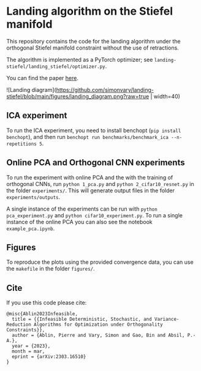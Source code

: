 # Landing algorithm on the Stiefel manifold

This repository contains the code for the landing algorithm under the orthogonal Stiefel manifold constraint without the use of retractions. 

The algorithm is implemented as a PyTorch optimizer; see `landing-stiefel/landing_stiefel/optimizer.py`.

You can find the paper [here](https://arxiv.org/abs/2303.16510).

![Landing diagram](https://github.com/simonvary/landing-stiefel/blob/main/figures/landing_diagram.png?raw=true | width=40)

## ICA experiment

To run the ICA experiment, you need to install benchopt (`pip install benchopt`), and then run `benchopt run benchmarks/benchmark_ica --n-repetitions 5`.

## Online PCA and Orthogonal CNN experiments

To run the experiment with online PCA and the with the training of orthogonal CNNs, run  `python 1_pca.py` and `python 2_cifar10_resnet.py` in the folder `experiments/`. This will generate output files in the folder `experiments/outputs`.

A single instance of the experiments can be run with `python pca_experiment.py` and `python cifar10_experiment.py`. To run a single instance of the online PCA you can also see the notebook `example_pca.ipynb`.

## Figures

To reproduce the plots using the provided convergence data, you can use the `makefile` in the folder `figures/`.

## Cite

If you use this code please cite:
```
@misc{Ablin2023Infeasible,
  title = {{Infeasible Deterministic, Stochastic, and Variance-Reduction Algorithms for Optimization under Orthogonality Constraints}},
  author = {Ablin, Pierre and Vary, Simon and Gao, Bin and Absil, P.-A.},
  year = {2023},
  month = mar,
  eprint = {arXiv:2303.16510}
}
```
